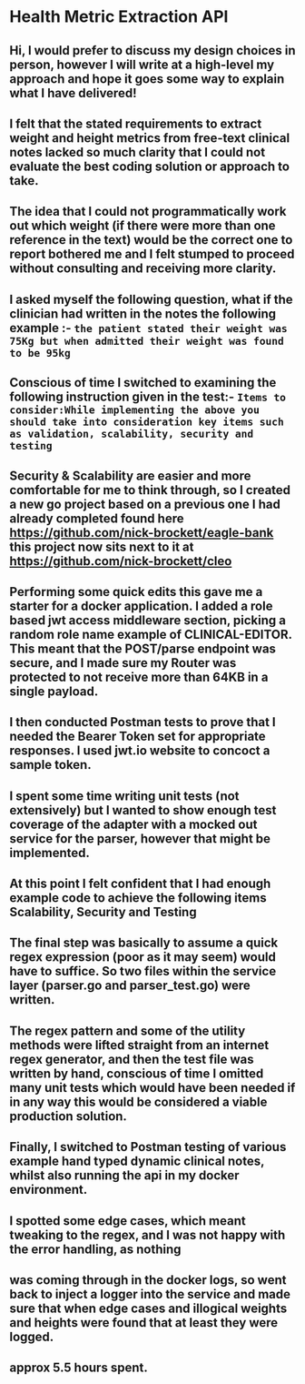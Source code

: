 # Health Metric Extraction API

## Hi, I would prefer to discuss my design choices in person, however I will write at a high-level my approach and hope it goes some way to explain what I have delivered!

## I felt that the stated requirements to extract weight and height metrics from free-text clinical notes lacked so much clarity that I could not evaluate the best coding solution or approach to take.

## The idea that I could not programmatically work out which weight (if there were more than one reference in the text) would be the correct one to report bothered me and I felt stumped to proceed without consulting and receiving more clarity.
## I asked myself the following question, what if the clinician had written in the notes the following example :- `the patient stated their weight was 75Kg but when admitted their weight was found to be 95kg `

## Conscious of time I switched to examining the following instruction given in the test:- `Items to consider:While implementing the above you should take into consideration key items such as validation, scalability, security and testing `

## Security & Scalability are easier and more comfortable for me to think through, so I created a new go project based on a previous one I had already completed found here https://github.com/nick-brockett/eagle-bank this project now sits next to it at  https://github.com/nick-brockett/cleo

## Performing some quick edits this gave me a starter for a docker application. I added a role based jwt access middleware section, picking a random role name example of CLINICAL-EDITOR. This meant that the POST/parse endpoint was secure, and I made sure my Router was protected to not receive more than 64KB in a single payload.
## I then conducted Postman tests to prove that I needed the Bearer Token set for appropriate responses. I used jwt.io website to concoct a sample token.

## I spent some time writing unit tests (not extensively) but I wanted to show enough test coverage of the adapter with a mocked out service for the parser, however that might be implemented.

## At this point I felt confident that I had enough example code to achieve the following items Scalability, Security and Testing

## The final step was basically to assume a quick regex expression (poor as it may seem) would have to suffice. So two files within the service layer (parser.go and parser_test.go) were written.
## The regex pattern and some of the utility methods were lifted straight from an internet regex generator, and then the test file was written by hand, conscious of time I omitted many unit tests which would have been needed if in any way this would be considered a viable production solution.

## Finally, I switched to Postman testing of various example hand typed dynamic clinical notes, whilst also running the api in my docker environment.
## I spotted some edge cases, which meant tweaking to the regex, and I was not happy with the error handling, as nothing
## was coming through in the docker logs, so went back to inject a logger into the service and made sure that when edge cases and illogical weights and heights were found that at least they were logged.

## approx 5.5 hours spent.












